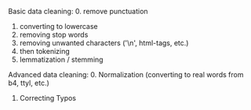 Basic data cleaning:
0. remove punctuation
1. converting to lowercase
2. removing stop words
3. removing unwanted characters ('\n', html-tags, etc.)
4. then tokenizing
5. lemmatization / stemming


Advanced data cleaning:
0. Normalization (converting to real words from b4, ttyl, etc.)
1. Correcting Typos

